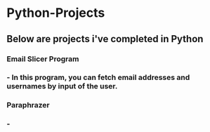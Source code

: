 # Python-Projects
## Below are projects i've completed in Python
### Email Slicer Program
### - In this program, you can fetch email addresses and usernames by input of the user.
### Paraphrazer
### -
